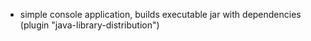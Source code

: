 - simple console application, builds executable jar with dependencies (plugin "java-library-distribution")

